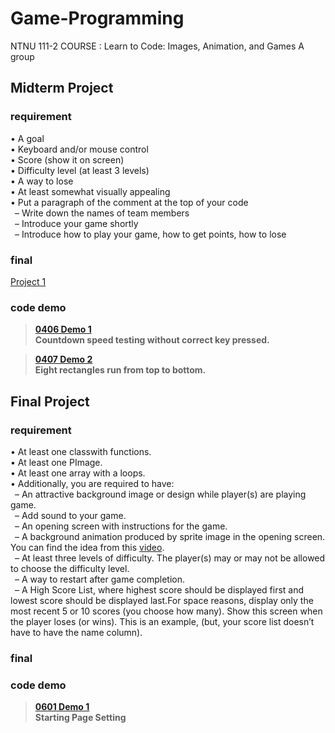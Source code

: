 # Game-Programming
NTNU 111-2 COURSE : Learn to Code: Images, Animation, and Games A group 


## Midterm Project
### requirement

• A goal<br />
• Keyboard and/or mouse control<br />
• Score (show it on screen)<br />
• Difficulty level (at least 3 levels)<br />
• A way to lose<br />
• At least somewhat visually appealing<br />
• Put a paragraph of the comment at the top of your code<br />
&ensp;– Write down the names of team members<br />
&ensp;– Introduce your game shortly<br />
&ensp;– Introduce how to play your game, how to get points, how to lose<br />

### final 
[Project 1](https://github.com/HSULW/Game-Programming/tree/main/project%201/Demo/sketch_230429a)<br />

### code demo
>**[0406 Demo 1](https://github.com/HSULW/Game-Programming/commit/fa6485e7d74447c34ae19deea2c06569146cdf6d)<br />
Countdown speed testing without correct key pressed.**<br />

>**[0407 Demo 2](https://github.com/HSULW/Game-Programming/blob/main/project%201/Demo/sketch_0407_rectRunDemo_1/sketch_0407_rectRunDemo_1.pde)<br />
Eight rectangles run from top to bottom.**<br />

## Final Project 
### requirement

• At least one classwith functions.<br />
• At least one PImage.<br />
• At least one array with a loops. <br />
• Additionally, you are required to have:<br />
&ensp;– An attractive background image or design while player(s) are playing game.<br />
&ensp;– Add sound to your game.<br />
&ensp;– An opening screen with instructions for the game.<br />
&ensp;– A background animation produced by sprite image in the opening screen. You can find the idea from this [video](https://www.youtube.com/watch?v=xp8a67sGWSo).<br />
&ensp;– At least three levels of difficulty. The player(s) may or may not be allowed to choose the difficulty level.<br />
&ensp;– A way to restart after game completion.<br />
&ensp;– A High Score List, where highest score should be displayed first and lowest score should be displayed last.For space reasons, display only the most recent 5 or 10 scores (you choose how many). Show this screen when the player loses (or wins). This is an example, (but, your score list doesn’t have to have the name column).<br />


### final 


### code demo
>**[0601 Demo 1](https://github.com/HSULW/Game-Programming/blob/main/FinalProject/FinalProject.pde)<br />
Starting Page Setting**<br />



